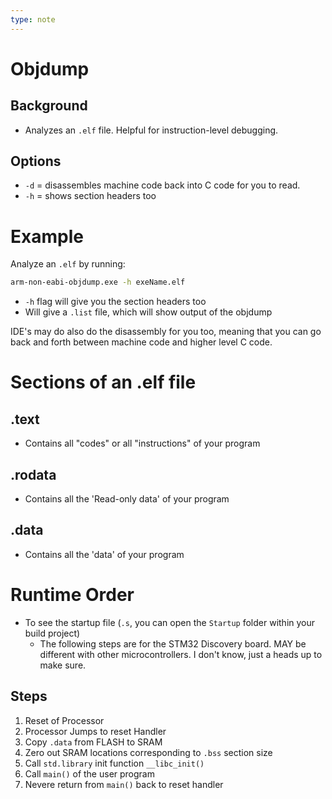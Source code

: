 ```yaml
---
type: note
---
```

# Objdump
## Background
- Analyzes an `.elf` file. Helpful for instruction-level debugging.
## Options
- `-d` = disassembles machine code back into C code for you to read.
- `-h` = shows section headers too

# Example
Analyze an `.elf` by running:
```bash
arm-non-eabi-objdump.exe -h exeName.elf
```
- `-h` flag will give you the section headers too
- Will give a `.list` file, which will show output of the objdump

IDE's may do also do the disassembly for you too, meaning that you can go back and forth between machine code and higher level C code. 


# Sections of an .elf file
## .text
- Contains all "codes" or all "instructions" of your program
## .rodata
- Contains all the 'Read-only data' of your program
## .data
- Contains all the 'data' of your program


# Runtime Order
- To see the startup file (`.s`, you can open the `Startup` folder within your build project)
	- The following steps are for the STM32 Discovery board. MAY be different with other microcontrollers. I don't know, just a heads up to make sure. 
## Steps
1. Reset of Processor
2. Processor Jumps to reset Handler
3. Copy `.data` from FLASH to SRAM
4. Zero out SRAM locations corresponding to `.bss` section size
5. Call `std.library` init function `__libc_init()`
6. Call `main()` of the user program
7. Nevere return from `main()`  back to reset handler